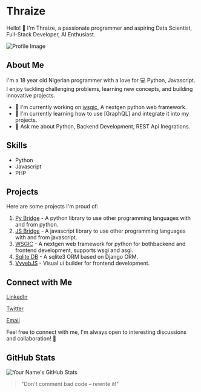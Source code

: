 # Thraize

Hello! 👋 I'm Thraize, a passionate programmer and aspiring Data Scientist, Full-Stack Developer, AI Enthusiast.

![Profile Image](https://avatars.githubusercontent.com/u/90985774?v=4)

## About Me

I'm a 18 year old Nigerian programmer with a love for 💻 Python, Javascript. I enjoy tackling challenging problems, learning new concepts, and building innovative projects.

- 🔭 I'm currently working on [wsgic](https://github.com/7HR4IZ3/wsgic), A nextgen python web framework.
- 🌱 I'm currently learning how to use [GraphQL] and integrate it into my projects.
- 💬 Ask me about Python, Backend Development, REST Api Inegrations.

## Skills

- Python
- Javascript
- PHP

## Projects

Here are some projects I'm proud of:

1. [Py Bridge](https://github.com/7HR4IZ3/py_bridge) - A python library to use other programming languages with and from python.
2. [JS Bridge](https://github.com/7HR4IZ3/js_bridge) - A javascript library to use other programming languages with and from javascript.
3. [WSGIC](https://github.com/7HR4IZ3/wsgic) - A nextgen web framework for python for bothbackend and frontend development, supports wsgi and asgi.
4. [Sqlite DB](https://github.com/7HR4IZ3/Sqlite-DB) - A sqlite3 ORM based on Django ORM.
5. [VvvebJS](https://github.com/7HR4IZ3/vvvebjs-plus) - Visual ui builder for frontend development.

## Connect with Me

[LinkedIn](https://www.linkedin.com/in/alhassan-abdulazeez-ab5a2827a/)

[Twitter](https://x.com/IamThraize)
<!-- [![Personal Website/Blog](Website Icon URL)](Link to Your Website/Blog) -->
[Email](gamerxville@gmail.com)

Feel free to connect with me, I'm always open to interesting discussions and collaboration! 🚀

## GitHub Stats

![Your Name's GitHub Stats](https://github-readme-stats.vercel.app/api?username=7HR4IZ3&show_icons=true&theme=radical)

<!-- Other badges or widgets you want to include -->

<!-- A quote or something personal that reflects your programming philosophy -->

> "Don't comment bad code – rewrite it!"
